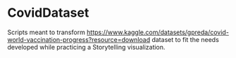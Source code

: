 # CovidDataset

Scripts meant to transform https://www.kaggle.com/datasets/gpreda/covid-world-vaccination-progress?resource=download dataset to fit the needs developed while practicing a Storytelling visualization.
